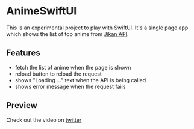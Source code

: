 # AnimeSwiftUI

This is an experimental project to play with SwiftUI. It's a single page app which shows the list of top anime from [Jikan API](https://jikan.docs.apiary.io/#reference/0/top/top-request-example+schema?console=1).

## Features

- fetch the list of anime when the page is shown
- reload button to reload the request
- shows "Loading ..." text when the API is being called
- shows error message when the request fails

## Preview

Check out the video on [twitter](https://twitter.com/2co_p/status/1138459422039191557)
